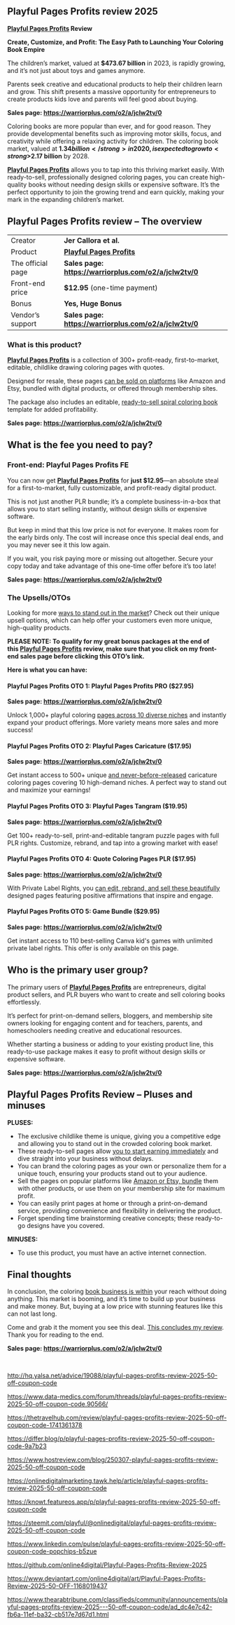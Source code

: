 <h2>Playful Pages Profits review 2025</h2>

<strong><a href="http://hq.yalsa.net/advice/19088/playful-pages-profits-review-2025-50-off-coupon-code">Playful Pages Profits</a> Review</strong>

<strong>Create, Customize, and Profit: The Easy Path to Launching Your Coloring Book Empire</strong>

The children’s market, valued at <strong>$473.67 billion</strong> in 2023, is rapidly growing, and it’s not just about toys and games anymore.

Parents seek creative and educational products to help their children learn and grow. This shift presents a massive opportunity for entrepreneurs to create products kids love and parents will feel good about buying.

<strong>Sales page: <a href="https://warriorplus.com/o2/a/jclw2tv/0">https://warriorplus.com/o2/a/jclw2tv/0</a></strong>

Coloring books are more popular than ever, and for good reason. They provide developmental benefits such as improving motor skills, focus, and creativity while offering a relaxing activity for children. The coloring book market, valued at <strong>$1.34 billion</strong> in 2020, is expected to grow to <strong>$2.17 billion</strong> by 2028.

<a href="https://www.data-medics.com/forum/threads/playful-pages-profits-review-2025-50-off-coupon-code.90566/"><strong>Playful Pages Profits</strong></a> allows you to tap into this thriving market easily. With ready-to-sell, professionally designed coloring pages, you can create high-quality books without needing design skills or expensive software. It’s the perfect opportunity to join the growing trend and earn quickly, making your mark in the expanding children’s market.
<h2>Playful Pages Profits review – The overview</h2>
<table>
<tbody>
<tr>
<td>Creator</td>
<td><strong><b>Jer Callora et al.</b></strong></td>
</tr>
<tr>
<td>Product</td>
<td><a href="https://www.data-medics.com/forum/threads/playful-pages-profits-review-2025-50-off-coupon-code.90566/"><strong>Playful Pages Profits</strong></a></td>
</tr>
<tr>
<td>The official page</td>
<td><strong>Sales page: <a href="https://warriorplus.com/o2/a/jclw2tv/0">https://warriorplus.com/o2/a/jclw2tv/0</a></strong></td>
</tr>
<tr>
<td>Front-end price</td>
<td><strong>$12.95</strong> (one-time payment)</td>
</tr>
<tr>
<td>Bonus</td>
<td><strong>Yes, Huge Bonus</strong></td>
</tr>
<tr>
<td>Vendor’s support</td>
<td><strong>Sales page: <a href="https://warriorplus.com/o2/a/jclw2tv/0">https://warriorplus.com/o2/a/jclw2tv/0</a></strong></td>
</tr>
</tbody>
</table>
<h3><span id="what_is_this_product" class="ez-toc-section"></span>What is this product?</h3>
<a href="https://thetravelhub.com/review/playful-pages-profits-review-2025-50-off-coupon-code-1741361378"><strong>Playful Pages Profits</strong></a> is a collection of 300+ profit-ready, first-to-market, editable, childlike drawing coloring pages with quotes.

Designed for resale, these pages <a href="https://differ.blog/p/playful-pages-profits-review-2025-50-off-coupon-code-9a7b23">can be sold on platforms</a> like Amazon and Etsy, bundled with digital products, or offered through membership sites.

The package also includes an editable, <a href="https://www.hostreview.com/blog/250307-playful-pages-profits-review-2025-50-off-coupon-code">ready-to-sell spiral coloring book</a> template for added profitability.

<strong>Sales page: <a href="https://warriorplus.com/o2/a/jclw2tv/0">https://warriorplus.com/o2/a/jclw2tv/0</a></strong>
<h2>What is the fee you need to pay?</h2>
<h3><span id="front-end_playful_pages_profits_fe" class="ez-toc-section"></span>Front-end: Playful Pages Profits FE</h3>
You can now get <a href="https://onlinedigitalmarketing.tawk.help/article/playful-pages-profits-review-2025-50-off-coupon-code"><strong>Playful Pages Profits</strong></a> for <strong>just $12.95</strong>—an absolute steal for a first-to-market, fully customizable, and profit-ready digital product.

This is not just another PLR bundle; it’s a complete business-in-a-box that allows you to start selling instantly, without design skills or expensive software.

But keep in mind that this low price is not for everyone. It makes room for the early birds only. The cost will increase once this special deal ends, and you may never see it this low again.

If you wait, you risk paying more or missing out altogether. Secure your copy today and take advantage of this one-time offer before it’s too late!

<strong>Sales page: <a href="https://warriorplus.com/o2/a/jclw2tv/0">https://warriorplus.com/o2/a/jclw2tv/0</a></strong>
<h3><span id="the_upsellsotos" class="ez-toc-section"></span>The Upsells/OTOs</h3>
Looking for more <a href="https://knowt.featureos.app/p/playful-pages-profits-review-2025-50-off-coupon-code">ways to stand out in the market</a>? Check out their unique upsell options, which can help offer your customers even more unique, high-quality products.

<strong>PLEASE NOTE: To qualify for my great bonus packages at the end of this <a href="https://knowt.featureos.app/p/playful-pages-profits-review-2025-50-off-coupon-code">Playful Pages Profits</a> review, make sure that you click on my front-end sales page before clicking this OTO’s link.</strong>

<strong>Here is what you can have:</strong>
<h4>Playful Pages Profits OTO 1: Playful Pages Profits PRO ($27.95)</h4>
<strong>Sales page: <a href="https://warriorplus.com/o2/a/jclw2tv/0">https://warriorplus.com/o2/a/jclw2tv/0</a></strong>

Unlock 1,000+ playful coloring <a href="https://steemit.com/playful/@onlinedigital/playful-pages-profits-review-2025-50-off-coupon-code">pages across 10 diverse niches</a> and instantly expand your product offerings. More variety means more sales and more success!
<h4>Playful Pages Profits OTO 2: Playful Pages Caricature ($17.95)</h4>
<strong>Sales page: <a href="https://warriorplus.com/o2/a/jclw2tv/0">https://warriorplus.com/o2/a/jclw2tv/0</a></strong>

Get instant access to 500+ unique <a href="https://steemit.com/playful/@onlinedigital/playful-pages-profits-review-2025-50-off-coupon-code">and never-before-released</a> caricature coloring pages covering 10 high-demand niches. A perfect way to stand out and maximize your earnings!
<h4>Playful Pages Profits OTO 3: Playful Pages Tangram ($19.95)</h4>
<strong>Sales page: <a href="https://warriorplus.com/o2/a/jclw2tv/0">https://warriorplus.com/o2/a/jclw2tv/0</a></strong>

Get 100+ ready-to-sell, print-and-editable tangram puzzle pages with full PLR rights. Customize, rebrand, and tap into a growing market with ease!
<h4>Playful Pages Profits OTO 4: Quote Coloring Pages PLR ($17.95)</h4>
<strong>Sales page: <a href="https://warriorplus.com/o2/a/jclw2tv/0">https://warriorplus.com/o2/a/jclw2tv/0</a></strong>

With Private Label Rights, you <a href="https://online4digital.wordpress.com/2025/03/07/playful-pages-profits/">can edit, rebrand, and sell these beautifully</a> designed pages featuring positive affirmations that inspire and engage.
<h4>Playful Pages Profits OTO 5: Game Bundle ($29.95)</h4>
<strong>Sales page: <a href="https://warriorplus.com/o2/a/jclw2tv/0">https://warriorplus.com/o2/a/jclw2tv/0</a></strong>

Get instant access to 110 best-selling Canva kid's games with unlimited private label rights. This offer is only available on this page.
<h2><span id="who_is_the_primary_user_group" class="ez-toc-section"></span>Who is the primary user group?</h2>
The primary users of <a href="https://www.linkedin.com/pulse/playful-pages-profits-review-2025-50-off-coupon-code-popchips-b5zue"><strong>Playful Pages Profits</strong></a> are entrepreneurs, digital product sellers, and PLR buyers who want to create and sell coloring books effortlessly.

It’s perfect for print-on-demand sellers, bloggers, and membership site owners looking for engaging content and for teachers, parents, and homeschoolers needing creative and educational resources.

Whether starting a business or adding to your existing product line, this ready-to-use package makes it easy to profit without design skills or expensive software.

<strong>Sales page: <a href="https://warriorplus.com/o2/a/jclw2tv/0">https://warriorplus.com/o2/a/jclw2tv/0</a></strong>
<h2><span id="playful_pages_profits_review_%e2%80%93_pluses_and_minuses" class="ez-toc-section"></span>Playful Pages Profits Review – Pluses and minuses</h2>
<strong>PLUSES:</strong>
<ul>
 	<li>The exclusive childlike theme is unique, giving you a competitive edge and allowing you to stand out in the crowded coloring book market.</li>
 	<li>These ready-to-sell pages allow <a href="https://github.com/online4digital/Playful-Pages-Profits-Review-2025">you to start earning immediately</a> and dive straight into your business without delays.</li>
 	<li>You can brand the coloring pages as your own or personalize them for a unique touch, ensuring your products stand out to your audience.</li>
 	<li>Sell the pages on popular platforms like <a href="https://github.com/online4digital/Playful-Pages-Profits-Review-2025">Amazon or Etsy, bundle</a> them with other products, or use them on your membership site for maximum profit.</li>
 	<li>You can easily print pages at home or through a print-on-demand service, providing convenience and flexibility in delivering the product.</li>
 	<li>Forget spending time brainstorming creative concepts; these ready-to-go designs have you covered.</li>
</ul>
<strong>MINUSES:</strong>
<ul>
 	<li>To use this product, you must have an active internet connection.</li>
</ul>
<h2><span id="final_thoughts" class="ez-toc-section"></span>Final thoughts</h2>
In conclusion, the coloring <a href="https://www.deviantart.com/online4digital/art/Playful-Pages-Profits-Review-2025-50-OFF-1168019437">book business is within</a> your reach without doing anything. This market is booming, and it’s time to build up your business and make money. But, buying at a low price with stunning features like this can not last long.

Come and grab it the moment you see this deal. <a href="https://www.thearabtribune.com/classifieds/community/announcements/playful-pages-profits-review-2025---50-off-coupon-code/ad_dc4e7c42-fb6a-11ef-ba32-cb517e7d67d1.html">This concludes my review</a>. Thank you for reading to the end.

<strong>Sales page: <a href="https://warriorplus.com/o2/a/jclw2tv/0">https://warriorplus.com/o2/a/jclw2tv/0</a></strong>

&nbsp;

<a href="http://hq.yalsa.net/advice/19088/playful-pages-profits-review-2025-50-off-coupon-code">http://hq.yalsa.net/advice/19088/playful-pages-profits-review-2025-50-off-coupon-code</a>

<a href="https://www.data-medics.com/forum/threads/playful-pages-profits-review-2025-50-off-coupon-code.90566/">https://www.data-medics.com/forum/threads/playful-pages-profits-review-2025-50-off-coupon-code.90566/</a>

<a href="https://thetravelhub.com/review/playful-pages-profits-review-2025-50-off-coupon-code-1741361378">https://thetravelhub.com/review/playful-pages-profits-review-2025-50-off-coupon-code-1741361378</a>

<a href="https://differ.blog/p/playful-pages-profits-review-2025-50-off-coupon-code-9a7b23">https://differ.blog/p/playful-pages-profits-review-2025-50-off-coupon-code-9a7b23</a>

<a href="https://www.hostreview.com/blog/250307-playful-pages-profits-review-2025-50-off-coupon-code">https://www.hostreview.com/blog/250307-playful-pages-profits-review-2025-50-off-coupon-code</a>

<a href="https://onlinedigitalmarketing.tawk.help/article/playful-pages-profits-review-2025-50-off-coupon-code">https://onlinedigitalmarketing.tawk.help/article/playful-pages-profits-review-2025-50-off-coupon-code</a>

<a href="https://knowt.featureos.app/p/playful-pages-profits-review-2025-50-off-coupon-code">https://knowt.featureos.app/p/playful-pages-profits-review-2025-50-off-coupon-code</a>

<a href="https://steemit.com/playful/@onlinedigital/playful-pages-profits-review-2025-50-off-coupon-code">https://steemit.com/playful/@onlinedigital/playful-pages-profits-review-2025-50-off-coupon-code</a>

<a href="https://www.linkedin.com/pulse/playful-pages-profits-review-2025-50-off-coupon-code-popchips-b5zue">https://www.linkedin.com/pulse/playful-pages-profits-review-2025-50-off-coupon-code-popchips-b5zue</a>

<a href="https://github.com/online4digital/Playful-Pages-Profits-Review-2025">https://github.com/online4digital/Playful-Pages-Profits-Review-2025</a>

<a href="https://www.deviantart.com/online4digital/art/Playful-Pages-Profits-Review-2025-50-OFF-1168019437">https://www.deviantart.com/online4digital/art/Playful-Pages-Profits-Review-2025-50-OFF-1168019437</a>

<a href="https://www.thearabtribune.com/classifieds/community/announcements/playful-pages-profits-review-2025---50-off-coupon-code/ad_dc4e7c42-fb6a-11ef-ba32-cb517e7d67d1.html">https://www.thearabtribune.com/classifieds/community/announcements/playful-pages-profits-review-2025---50-off-coupon-code/ad_dc4e7c42-fb6a-11ef-ba32-cb517e7d67d1.html</a>
